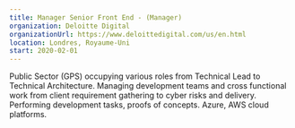 ```yaml
---
title: Manager Senior Front End - (Manager)
organization: Deloitte Digital
organizationUrl: https://www.deloittedigital.com/us/en.html
location: Londres, Royaume-Uni
start: 2020-02-01
---
```


Public Sector (GPS) occupying various roles from Technical Lead to Technical Architecture. Managing development teams and cross functional work from client requirement gathering to cyber risks and delivery. Performing development tasks, proofs of concepts. Azure, AWS cloud platforms.